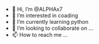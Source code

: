 - 👋 Hi, I’m @ALPHAx7
- 👀 I’m interested in coading
- 🌱 I’m currently learning python
- 💞️ I’m looking to collaborate on ...
- 📫 How to reach me ...

<!---
ALPHAx7/ALPHAx7 is a ✨ special ✨ repository because its `README.md` (this file) appears on your GitHub profile.
You can click the Preview link to take a look at your changes.
--->
